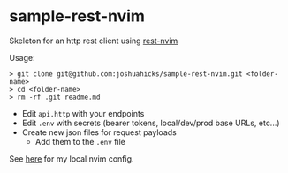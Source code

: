 # sample-rest-nvim

Skeleton for an http rest client using [rest-nvim](https://github.com/rest-nvim/rest.nvim)

Usage:
```
> git clone git@github.com:joshuahicks/sample-rest-nvim.git <folder-name>
> cd <folder-name>
> rm -rf .git readme.md
```

- Edit `api.http` with your endpoints
- Edit `.env` with secrets (bearer tokens, local/dev/prod base URLs, etc...)
- Create new json files for request payloads
  - Add them to the `.env` file

See [here](https://github.com/joshuahicks/.dotfiles/tree/main/.config/nvim) for my local nvim config.

